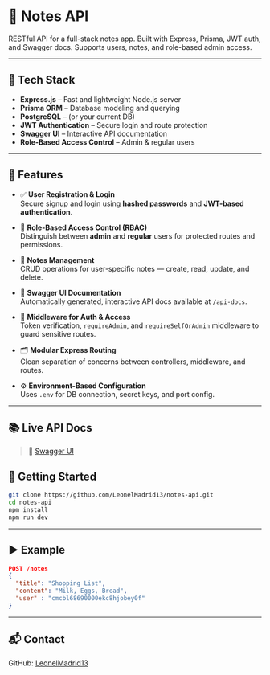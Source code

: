 
# 📌 Notes API  

RESTful API for a full-stack notes app. Built with Express, Prisma, JWT auth, and Swagger docs. Supports users, notes, and role-based admin access.

---

## 🔧 Tech Stack

- **Express.js** – Fast and lightweight Node.js server
- **Prisma ORM** – Database modeling and querying
- **PostgreSQL** – (or your current DB)
- **JWT Authentication** – Secure login and route protection
- **Swagger UI** – Interactive API documentation
- **Role-Based Access Control** – Admin & regular users

---

## 📌 Features

- ✅ **User Registration & Login**  
  Secure signup and login using **hashed passwords** and **JWT-based authentication**.

- 🔐 **Role-Based Access Control (RBAC)**  
  Distinguish between **admin** and **regular** users for protected routes and permissions.

- 🧾 **Notes Management**  
  CRUD operations for user-specific notes — create, read, update, and delete.

- 📄 **Swagger UI Documentation**  
  Automatically generated, interactive API docs available at `/api-docs`.

- 🧠 **Middleware for Auth & Access**  
  Token verification, `requireAdmin`, and `requireSelfOrAdmin` middleware to guard sensitive routes.

- 🗂️ **Modular Express Routing**  
  Clean separation of concerns between controllers, middleware, and routes.

- ⚙️ **Environment-Based Configuration**  
  Uses `.env` for DB connection, secret keys, and port config.

---

## 📚 Live API Docs

> 🔗 [Swagger UI](https://notes-api-1-ffgg.onrender.com/api-docs/)

## 🚀 Getting Started

```bash
git clone https://github.com/LeonelMadrid13/notes-api.git
cd notes-api
npm install
npm run dev
```

---

## ▶️ Example

```json
POST /notes
{
  "title": "Shopping List",
  "content": "Milk, Eggs, Bread",
  "user" : "cmcbl68690000ekc8hjobey0f"
}
```

---

## 📬 Contact

GitHub: [LeonelMadrid13](https://github.com/LeonelMadrid13)
